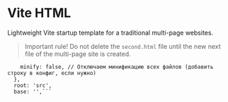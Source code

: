 <h1>Vite HTML</h1>

<p>Lightweight Vite startup template for a traditional multi-page websites.</p>

<blockquote>Important rule! Do not delete the <code>second.html</code> file until the new next file of the multi-page site is created.</blockquote>

```    outDir: '../dist',
    minify: false, // Отключаем минификацию всех файлов (добавить строку в конфиг, если нужно)
  },
  root: 'src',
  base: '',```
